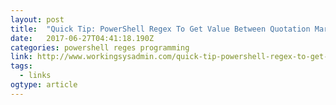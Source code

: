 ```yaml
---
layout: post 
title:  "Quick Tip: PowerShell Regex To Get Value Between Quotation Marks – Working Sysadmin" 
date:   2017-06-27T04:41:18.190Z 
categories: powershell reges programming
link: http://www.workingsysadmin.com/quick-tip-powershell-regex-to-get-value-between-quotation-marks/?utm_source=ReviveOldPost&utm_medium=social&utm_campaign=ReviveOldPost 
tags:
  - links
ogtype: article 
---
```


